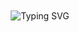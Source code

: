 <!--## Hi there 👋-->
<!--
![](jpeg)
[![Typing SVG](https://readme-typing-svg.demolab.com/?lines=Hola,+que+tal!+👋)](https://git.io/typing-svg)
-->
<p align="center" style="background: url('https://wallpapercave.com/wp/wp1917065.jpg'); padding: 20px; border-radius: 10px;">
  <img src="https://readme-typing-svg.demolab.com/?font=Fira+Code&size=30&duration=3000&pause=1000&color=F70C0C&center=true&vCenter=true&width=500&lines=Hola,+que+tal!+👋" alt="Typing SVG" />
</p>

<!--
**jtijero/jtijero** is a ✨ _special_ ✨ repository because its `README.md` (this file) appears on your GitHub profile.

Here are some ideas to get you started:

- 🔭 I’m currently working on ...
- 🌱 I’m currently learning ...
- 👯 I’m looking to collaborate on ...
- 🤔 I’m looking for help with ...
- 💬 Ask me about ...
- 📫 How to reach me: ...
- 😄 Pronouns: ...
- ⚡ Fun fact: ...
-->
